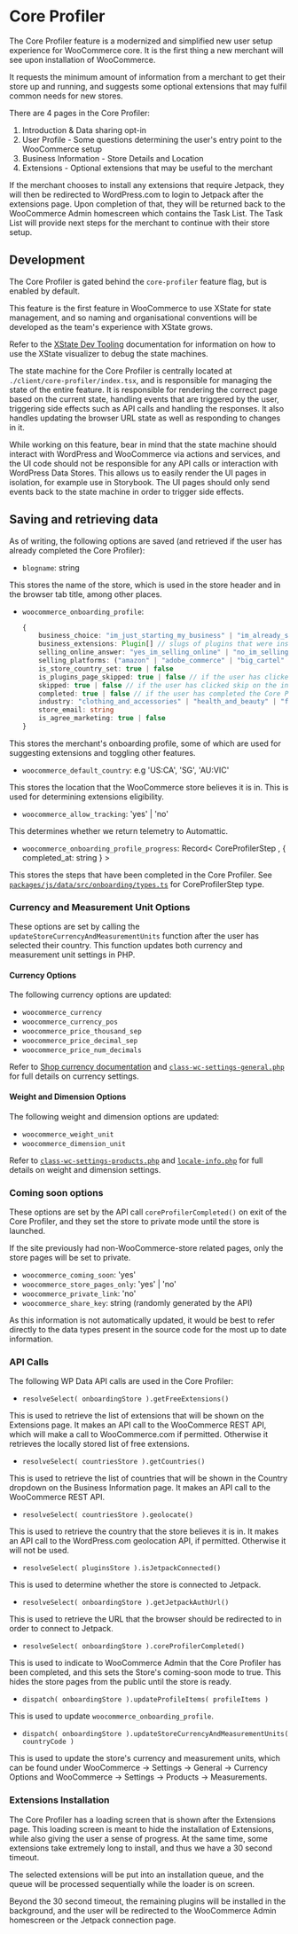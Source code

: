 # Core Profiler

The Core Profiler feature is a modernized and simplified new user setup experience for WooCommerce core. It is the first thing a new merchant will see upon installation of WooCommerce. 

It requests the minimum amount of information from a merchant to get their store up and running, and suggests some optional extensions that may fulfil common needs for new stores.

There are 4 pages in the Core Profiler:

1. Introduction & Data sharing opt-in
2. User Profile - Some questions determining the user's entry point to the WooCommerce setup
3. Business Information - Store Details and Location
4. Extensions - Optional extensions that may be useful to the merchant

If the merchant chooses to install any extensions that require Jetpack, they will then be redirected to WordPress.com to login to Jetpack after the extensions page. Upon completion of that, they will be returned back to the WooCommerce Admin homescreen which contains the Task List. The Task List will provide next steps for the merchant to continue with their store setup.

## Development

The Core Profiler is gated behind the `core-profiler` feature flag, but is enabled by default. 

This feature is the first feature in WooCommerce to use XState for state management, and so naming and organisational conventions will be developed as the team's experience with XState grows.

Refer to the [XState Dev Tooling](xstate.md) documentation for information on how to use the XState visualizer to debug the state machines.

The state machine for the Core Profiler is centrally located at `./client/core-profiler/index.tsx`, and is responsible for managing the state of the entire feature. It is responsible for rendering the correct page based on the current state, handling events that are triggered by the user, triggering side effects such as API calls and handling the responses. It also handles updating the browser URL state as well as responding to changes in it.

While working on this feature, bear in mind that the state machine should interact with WordPress and WooCommerce via actions and services, and the UI code should not be responsible for any API calls or interaction with WordPress Data Stores. This allows us to easily render the UI pages in isolation, for example use in Storybook. The UI pages should only send events back to the state machine in order to trigger side effects.

## Saving and retrieving data

As of writing, the following options are saved (and retrieved if the user has already completed the Core Profiler):

- `blogname`: string

This stores the name of the store, which is used in the store header and in the browser tab title, among other places.

- `woocommerce_onboarding_profile`:
    
    ```typescript
    {
        business_choice: "im_just_starting_my_business" | "im_already_selling" | "im_setting_up_a_store_for_a_client" | undefined
        business_extensions: Plugin[] // slugs of plugins that were installed, e.g 'woocommerce-payments', 'jetpack'
        selling_online_answer: "yes_im_selling_online" | "no_im_selling_offline" | "im_selling_both_online_and_offline" | undefined
        selling_platforms: ("amazon" | "adobe_commerce" | "big_cartel" | "big_commerce" | "ebay" | "ecwid" | "etsy" | "facebook_marketplace" | "google_shopping" | "pinterest" | "shopify" | "square" | "squarespace" | "wix" | "wordpress")[] | undefined
        is_store_country_set: true | false
        is_plugins_page_skipped: true | false // if the user has clicked skip on the Plugins page
        skipped: true | false // if the user has clicked skip on the intro-opt-in page
        completed: true | false // if the user has completed the Core Profiler
        industry: "clothing_and_accessories" | "health_and_beauty" | "food_and_drink" | "home_furniture_and_garden" | "education_and_learning" | "electronics_and_computers" | "arts_and_crafts" | "sports_and_recreation" | "other"
        store_email: string
        is_agree_marketing: true | false
    }
    ```

This stores the merchant's onboarding profile, some of which are used for suggesting extensions and toggling other features. 

- `woocommerce_default_country`: e.g 'US:CA', 'SG', 'AU:VIC'

This stores the location that the WooCommerce store believes it is in. This is used for determining extensions eligibility.

- `woocommerce_allow_tracking`: 'yes' | 'no'

This determines whether we return telemetry to Automattic.

- `woocommerce_onboarding_profile_progress`: Record< CoreProfilerStep , { completed_at: string } >

This stores the steps that have been completed in the Core Profiler.
See [`packages/js/data/src/onboarding/types.ts`](https://github.com/woocommerce/woocommerce/blob/trunk/packages/js/data/src/onboarding/types.ts) for CoreProfilerStep type.

### Currency and Measurement Unit Options

These options are set by calling the `updateStoreCurrencyAndMeasurementUnits` function after the user has selected their country. This function updates both currency and measurement unit settings in PHP.

#### Currency Options

The following currency options are updated:

- `woocommerce_currency`
- `woocommerce_currency_pos`
- `woocommerce_price_thousand_sep`
- `woocommerce_price_decimal_sep`
- `woocommerce_price_num_decimals`

Refer to [Shop currency documentation](https://woocommerce.com/document/shop-currency/) and [`class-wc-settings-general.php`](https://woocommerce.github.io/code-reference/files/woocommerce-includes-admin-settings-class-wc-settings-general.html) for full details on currency settings.

#### Weight and Dimension Options

The following weight and dimension options are updated:

- `woocommerce_weight_unit`
- `woocommerce_dimension_unit`

Refer to [`class-wc-settings-products.php`](https://woocommerce.github.io/code-reference/files/woocommerce-includes-admin-settings-class-wc-settings-products.html) and [`locale-info.php`](https://github.com/woocommerce/woocommerce/blob/trunk/plugins/woocommerce/i18n/locale-info.php) for full details on weight and dimension settings.


### Coming soon options

These options are set by the API call `coreProfilerCompleted()` on exit of the Core Profiler, and they set the store to private mode until the store is launched. 

If the site previously had non-WooCommerce-store related pages, only the store pages will be set to private.

- `woocommerce_coming_soon`: 'yes'
- `woocommerce_store_pages_only`: 'yes' | 'no'
- `woocommerce_private_link`: 'no'
- `woocommerce_share_key`: string (randomly generated by the API)

As this information is not automatically updated, it would be best to refer directly to the data types present in the source code for the most up to date information.

### API Calls

The following WP Data API calls are used in the Core Profiler:

- `resolveSelect( onboardingStore ).getFreeExtensions()`

This is used to retrieve the list of extensions that will be shown on the Extensions page. It makes an API call to the WooCommerce REST API, which will make a call to WooCommerce.com if permitted. Otherwise it retrieves the locally stored list of free extensions.

- `resolveSelect( countriesStore ).getCountries()`

This is used to retrieve the list of countries that will be shown in the Country dropdown on the Business Information page. It makes an API call to the WooCommerce REST API.

- `resolveSelect( countriesStore ).geolocate()`

This is used to retrieve the country that the store believes it is in. It makes an API call to the WordPress.com geolocation API, if permitted. Otherwise it will not be used.

- `resolveSelect( pluginsStore ).isJetpackConnected()`

This is used to determine whether the store is connected to Jetpack.

- `resolveSelect( onboardingStore ).getJetpackAuthUrl()`

This is used to retrieve the URL that the browser should be redirected to in order to connect to Jetpack.

- `resolveSelect( onboardingStore ).coreProfilerCompleted()`

This is used to indicate to WooCommerce Admin that the Core Profiler has been completed, and this sets the Store's coming-soon mode to true. This hides the store pages from the public until the store is ready.

- `dispatch( onboardingStore ).updateProfileItems( profileItems )`

This is used to update `woocommerce_onboarding_profile`.

- `dispatch( onboardingStore ).updateStoreCurrencyAndMeasurementUnits( countryCode )`

This is used to update the store's currency and measurement units, which can be found under WooCommerce → Settings → General → Currency Options and WooCommerce → Settings → Products → Measurements.

### Extensions Installation

The Core Profiler has a loading screen that is shown after the Extensions page. This loading screen is meant to hide the installation of Extensions, while also giving the user a sense of progress. At the same time, some extensions take extremely long to install, and thus we have a 30 second timeout. 

The selected extensions will be put into an installation queue, and the queue will be processed sequentially while the loader is on screen.

Beyond the 30 second timeout, the remaining plugins will be installed in the background, and the user will be redirected to the WooCommerce Admin homescreen or the Jetpack connection page.
